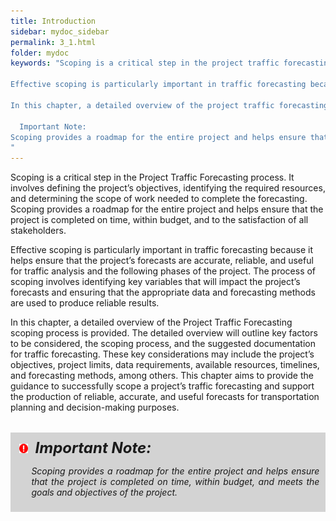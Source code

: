 ```yaml
---
title: Introduction
sidebar: mydoc_sidebar
permalink: 3_1.html
folder: mydoc
keywords: "Scoping is a critical step in the project traffic forecasting process. It involves defining the project’s objectives, identifying the required resources, and determining the scope of work needed to complete the forecasting. Scoping provides a roadmap for the entire project and helps ensure that the project is completed on time, within budget, and to the satisfaction of all stakeholders.

Effective scoping is particularly important in traffic forecasting because it helps ensure that the project’s forecasts are accurate, reliable, and useful for traffic analysis and following phases of the project. The process of scoping involves identifying the key variables that will impact the project’s forecasts and ensuring that the appropriate data and forecasting methods are used to produce reliable results.

In this chapter, a detailed overview of the project traffic forecasting scoping process will be provided. The detailed overview will outline the key factors to be considered, the scoping process, and the suggested documentation for traffic forecasting. These key considerations may include the project’s objectives, project limits, data requirements, available resources, timelines, and forecasting methods, among others. The intention of the chapter is to provide knowledge and guidance to successfully scope a project’s traffic forecasting in an effort to produce reliable, accurate, and useful forecasts for transportation planning and decision-making purposes.

  Important Note:
Scoping provides a roadmap for the entire project and helps ensure that the project is completed on time, within budget, and meet the goals and objectives of the project.
"
---
```


<style>
  div{text-align: justify;}
</style>

Scoping is a critical step in the Project Traffic Forecasting process. It involves defining the project’s
objectives, identifying the required resources, and determining the scope of work needed to
complete the forecasting. Scoping provides a roadmap for the entire project and helps ensure that
the project is completed on time, within budget, and to the satisfaction of all stakeholders.

Effective scoping is particularly important in traffic forecasting because it helps ensure that the
project’s forecasts are accurate, reliable, and useful for traffic analysis and the following phases of
the project. The process of scoping involves identifying key variables that will impact the project’s
forecasts and ensuring that the appropriate data and forecasting methods are used to produce
reliable results.

In this chapter, a detailed overview of the Project Traffic Forecasting scoping process is provided. The
detailed overview will outline key factors to be considered, the scoping process, and the suggested
documentation for traffic forecasting. These key considerations may include the project’s objectives,
project limits, data requirements, available resources, timelines, and forecasting methods, among
others. This chapter aims to provide the guidance to successfully scope a project’s traffic forecasting
and support the production of reliable, accurate, and useful forecasts for transportation planning
and decision-making purposes.

<div style="background:#D3D3D3; padding: 0.6rem; margin: 2rem 0">
<img src="images/RedWarning.png" style="max-width: 3%; margin-left:4px; "><font size = 5><b><i>&nbsp;&nbsp;Important Note:</i></b></font>
<ul><i>Scoping provides a roadmap for the entire project and helps ensure that
the project is completed on time, within budget, and meets the goals and
objectives of the project.</i></ul>
</div>